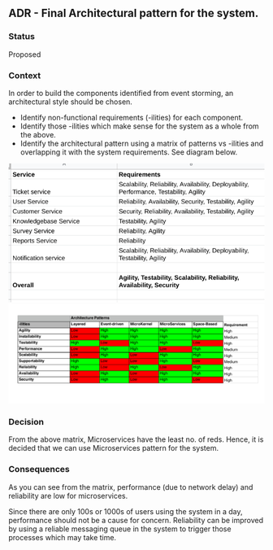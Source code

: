 ## ADR - Final Architectural pattern for the system.

### Status
Proposed

### Context
In order to build the components identified from event storming, an architectural style should be chosen.
- Identify non-functional requirements (-ilities) for each component.
- Identify those -ilities which make sense for the system as a whole from the above.
- Identify the architectural pattern using a matrix of patterns vs -ilities and overlapping it with the system requirements. See diagram below.

![Non-Functional Product Requirements](../diagrams/non_functional_project_requirements.png)
![Pattern vs ility Matrix](../diagrams/Arch_Pattern.png)


### Decision
From the above matrix, Microservices have the least no. of reds. Hence, it is decided that we can use Microservices pattern for the system. 


### Consequences
As you can see from the matrix, performance (due to network delay) and reliability are low for microservices. 

Since there are only 100s or 1000s of users using the system in a day, performance should not be a cause for concern. Reliability can be improved by using a reliable messaging queue in the system to trigger those processes which may take time.
